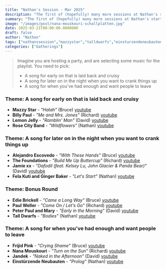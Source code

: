 ```yaml
---
title: "Nathan's Session - Mar 2025"
description: "The first of (hopefully) many more sessions at Nathan's started with a party - we heard everything from Nana Mouskouri through to Einstürzende Neubauten."
summary: "The first of (hopefully) many more sessions at Nathan's started with a party - we heard everything from Nana Mouskouri through to Einstürzende Neubauten."
image: "/images/post/nana-mouskouri-schallplatten.jpg"
date: 2025-03-21T00:00:00.0000000
draft: false
author: "Nathan"
tags: ["nathanssession","mazzystar","talldwarfs","einsturzendeneubauten","jandek","jamiexx","paulweller","rosecityband","billypaul","lemonjelly","frijidpink","ediebrickell","nanamouskouri","thefoundations","peterpaulandmary","alejandroescovedo","felakutiandgingerbaker"]
categories: ["Gatherings"]
---
```

> Imagine you are hosting a party, and are selecting some music for the playlist.  You need to pick: 
> - A song for early on that is laid back and cruisy
> - A song for later on in the night when you want to crank things up
> - A song for when you've had enough and want people to leave

### Theme: A song for early on that is laid back and cruisy
- **Mazzy Star** - _"Halah"_ (Bruce) [youtube](https://www.youtube.com/watch?v=vHGHcvJDpaA)
- **Billy Paul** - _"Me and Mrs. Jones"_ (Richard) [youtube](https://www.youtube.com/watch?v=NYOQDnWFXYI)
- **Lemon Jelly** - _"Ramblin' Man"_ (David) [youtube](https://www.youtube.com/watch?v=KXDtQcuA5Bo)
- **Rose City Band** - _"Wildflowers"_ (Nathan) [youtube](https://www.youtube.com/watch?v=SzOGXtfpHIY)
### Theme: A song for later on in the night when you want to crank things up
- **Alejandro Escovedo** - _"With These Hands"_ (Bruce) [youtube](https://www.youtube.com/watch?v=DN-n3kp1uHM)
- **The Foundations** - _"Build Me Up Buttercup"_ (Richard) [youtube](https://www.youtube.com/watch?v=hSofzQURQDk)
- **Jamie xx** - _"Dafodil (feat. Kelsey Lu, John Glacier & Panda Bear)"_ (David) [youtube](https://www.youtube.com/watch?v=chKy6KLeokA)
- **Fela Kuti and Ginger Baker** - _"Let's Start"_ (Nathan) [youtube](https://www.youtube.com/watch?v=0zWRjgathjA)
### Theme: Bonus Round
- **Edie Brickell** - _"Came a Long Way"_ (Bruce) [youtube](https://www.youtube.com/watch?v=1PGucCbUNQE)
- **Paul Weller** - _"Come On / Let's Go"_ (Richard) [youtube](https://www.youtube.com/watch?v=X74W_CsP2Os)
- **Peter Paul and Mary** - _"Early in the Morning"_ (David) [youtube](https://www.youtube.com/watch?v=ZmY4bfweM3U)
- **Tall Dwarfs** - _"Bodies"_ (Nathan) [youtube](https://www.youtube.com/watch?v=xqtrCVvdRbk)
### Theme: A song for when you've had enough and want people to leave
- **Frijid Pink** - _"Crying Shame"_ (Bruce) [youtube](https://www.youtube.com/watch?v=v-XmPr5oNlw)
- **Nana Mouskouri** - _"Turn on the Sun"_ (Richard) [youtube](https://www.youtube.com/watch?v=Lm0L5HmBbvI)
- **Jandek** - _"Naked in the Afternoon"_ (David) [youtube](https://www.youtube.com/watch?v=B_45W5AQUr0)
- **Einstürzende Neubauten** - _"Prolog"_ (Nathan) [youtube](https://www.youtube.com/watch?v=n1gYS4nqqOU)